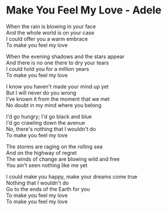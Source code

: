 # Make You Feel My Love - Adele

When the rain is blowing in your face\
And the whole world is on your case\
I could offer you a warm embrace\
To make you feel my love

When the evening shadows and the stars appear\
And there is no one there to dry your tears\
I could hold you for a million years\
To make you feel my love

I know you haven't made your mind up yet\
But I will never do you wrong\
I've known it from the moment that we met\
No doubt in my mind where you belong

I'd go hungry; I'd go black and blue\
I'd go crawling down the avenue\
No, there's nothing that I wouldn't do\
To make you feel my love

The storms are raging on the rolling sea\
And on the highway of regret\
The winds of change are blowing wild and free\
You ain't seen nothing like me yet

I could make you happy, make your dreams come true\
Nothing that I wouldn't do\
Go to the ends of the Earth for you\
To make you feel my love\
To make you feel my love